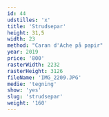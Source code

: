 ```yaml
---
id: 44
udstilles: 'x'
title: 'Strudsepar'
height: 31,5
width: 23
method: "Caran d'Ache på papir"
year: 2019
price: '800'
rasterWidth: 2232
rasterHeight: 3126
fileName: 'IMG_2209.JPG'
medie: 'tegning'
show: 'yes'
slug: 'strudsepar'
weight: '160'
---
```

